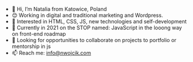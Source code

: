 - 👋 Hi, I’m Natalia from Katowice, Poland
- 😊 Working in digital and traditional marketing and Wordpress.
- 👀 Interested in HTML, CSS, JS, new technologies and self-development
- 🌱 Currently in 2021 on the STOP named: JavaScript in the looong way on front-end roadmap
- 💞️ Looking for opportunities to collaborate on projects to portfolio or mentorship in js
- 📫 Reach me: info@nwojcik.com
